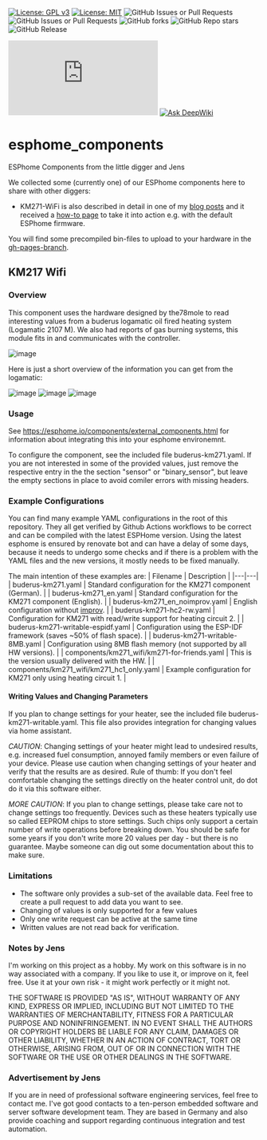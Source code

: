 [![License: GPL v3](https://img.shields.io/badge/License-GPLv3-blue.svg)](https://www.gnu.org/licenses/gpl-3.0)
[![License: MIT](https://img.shields.io/badge/License-MIT-yellow.svg)](https://opensource.org/licenses/MIT)
![GitHub Issues or Pull Requests](https://img.shields.io/github/issues/the78mole/esphome_components)
![GitHub Issues or Pull Requests](https://img.shields.io/github/issues-pr/the78mole/esphome_components)
![GitHub forks](https://img.shields.io/github/forks/the78mole/esphome_components)
![GitHub Repo stars](https://img.shields.io/github/stars/the78mole/esphome_components)
![GitHub Release](https://img.shields.io/github/v/release/the78mole/esphome_components)

[![Matrix](https://img.shields.io/matrix/molesblog%3Amatrix.org)](https://matrix.to/#/#molesblog:matrix.org)
[![Ask DeepWiki](https://deepwiki.com/badge.svg)](https://deepwiki.com/the78mole/esphome_components)


# esphome_components
ESPhome Components from the little digger and Jens

We collected some (currently one) of our ESPhome components here to share with other diggers:

- KM271-WiFi is also described in detail in one of my [blog posts](https://the78mole.de/reverse-engineering-the-buderus-km217/) and it received a [how-to page](https://the78mole.de/projects/km271-wifi-howto/) to take it into action e.g. with the default ESPhome firmware.

You will find some precompiled bin-files to upload to your hardware in the [gh-pages-branch](https://github.com/the78mole/esphome_components/tree/gh-pages).

## KM217 Wifi

### Overview
This component uses the hardware designed by the78mole to read interesting values from a buderus logamatic oil fired heating system (Logamatic 2107 M). We also had reports of gas burning systems, this module fits in and communicates with the controller. 

![image](components/km271_wifi/IMG/Buderus-KM217-Clone_0.0.5.jpg)

Here is just a short overview of the information you can get from the logamatic:

 ![image](images/home-assistant-values.png)
 ![image](images/home-assistant-values-2.png)
 ![image](images/home-assistant-values-3.png)


 
### Usage
See https://esphome.io/components/external_components.html for information about integrating this into your esphome environemnt.

To configure the component, see the included file buderus-km271.yaml.
If you are not interested in some of the provided values, just remove the respective entry in the the section "sensor" or "binary_sensor", but leave the empty sections in place to avoid comiler errors with missing headers.

### Example Configurations

You can find many example YAML configurations in the root of this repository. They all get verified by Github Actions workflows to be correct and can be compiled with the latest ESPHome version. Using the latest esphome is ensured by renovate bot and can have a delay of some days, because it needs to undergo some checks and if there is a problem with the YAML files and the new versions, it mostly needs to be fixed manually.

The main intention of these examples are:
| Filename | Description |
|---|---|
| buderus-km271.yaml | Standard configuration for the KM271 component (German). |
| buderus-km271_en.yaml | Standard configuration for the KM271 component (English). |
| buderus-km271_en_noimprov.yaml | English configuration without [improv](https://www.improv-wifi.com/). |
| buderus-km271-hc2-rw.yaml | Configuration for KM271 with read/write support for heating circuit 2. |
| buderus-km271-writable-espidf.yaml | Configuration using the ESP-IDF framework (saves ~50% of flash space). |
| buderus-km271-writable-8MB.yaml | Configuration using 8MB flash memory (not supported by all HW versions). |
| components/km271_wifi/km271-for-friends.yaml | This is the version usually delivered with the HW. |
| components/km271_wifi/km271_hc1_only.yaml | Example configuration for KM271 only using heating circuit 1. |


#### Writing Values and Changing Parameters 
If you plan to change settings for your heater, see the included file buderus-km271-writable.yaml. This file also provides integration for changing values via home assistant.

*CAUTION*: 
Changing settings of your heater might lead to undesired results, e.g. increased fuel consumption, annoyed family members or even failure of your device.
Please use caution when changing settings of your heater and verify that the results are as desired. Rule of thumb: If you don't feel comfortable changing the settings directly on the heater control unit,
do dot do it via this software either.

*MORE CAUTION*: 
If you plan to change settings, please take care not to change settings too
frequently. Devices such as these heaters typically use so called EEPROM chips to store settings. Such chips only support a certain number of write operations before breaking down.
You should be safe for some years if you don't write more 20 values per day - but there is no guarantee. Maybe someone can dig out some documentation about this to make sure.

### Limitations
   * The software only provides a sub-set of the available data. Feel free to create a pull request to add data you want to see.
   * Changing of values is only supported for a few values
   * Only one write request can be active at the same time
   * Written values are not read back for verification.

### Notes by Jens
I'm working on this project as a hobby. My work on this software is in no way associated with a company. If you like to use it, or improve on it, feel free.
Use it at your own risk - it might work perfectly or it might not.
 
THE SOFTWARE IS PROVIDED "AS IS", WITHOUT WARRANTY OF ANY KIND, EXPRESS OR IMPLIED, INCLUDING BUT NOT LIMITED TO THE WARRANTIES OF MERCHANTABILITY, FITNESS FOR A PARTICULAR PURPOSE AND NONINFRINGEMENT. IN NO EVENT SHALL THE AUTHORS OR COPYRIGHT HOLDERS BE LIABLE FOR ANY CLAIM, DAMAGES OR OTHER LIABILITY, WHETHER IN AN ACTION OF CONTRACT, TORT OR OTHERWISE, ARISING FROM, OUT OF OR IN CONNECTION WITH THE SOFTWARE OR THE USE OR OTHER DEALINGS IN THE SOFTWARE.

### Advertisement by Jens
If you are in need of professional software engineering services, feel free to contact me. I've got good contacts to a ten-person embedded software and server software development team.
They are based in Germany and also provide coaching and support regarding continuous integration and test automation.
